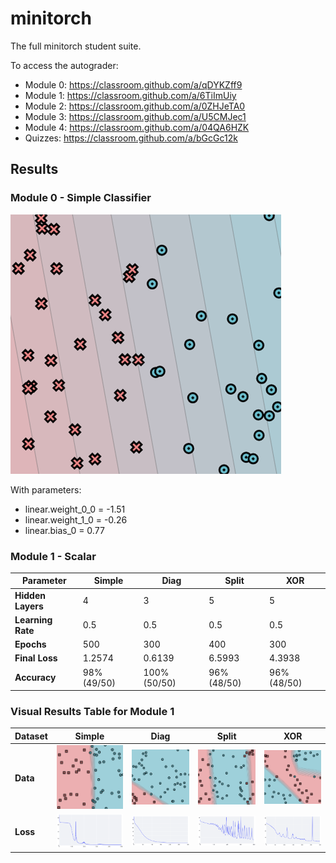# minitorch
The full minitorch student suite. 


To access the autograder: 

* Module 0: https://classroom.github.com/a/qDYKZff9
* Module 1: https://classroom.github.com/a/6TiImUiy
* Module 2: https://classroom.github.com/a/0ZHJeTA0
* Module 3: https://classroom.github.com/a/U5CMJec1
* Module 4: https://classroom.github.com/a/04QA6HZK
* Quizzes: https://classroom.github.com/a/bGcGc12k

## Results
### Module 0 - Simple Classifier
<img src='images/module_0.png'/>

With parameters:
- linear.weight_0_0 = -1.51
- linear.weight_1_0 = -0.26
- linear.bias_0 = 0.77

### Module 1 - Scalar

| Parameter         | Simple      | Diag         | Split       | XOR         |
| ----------------- | ----------- | ------------ | ----------- | ----------- |
| **Hidden Layers** | 4           | 3            | 5           | 5           |
| **Learning Rate** | 0.5         | 0.5          | 0.5         | 0.5         |
| **Epochs**        | 500         | 300          | 400         | 300         |
| **Final Loss**    | 1.2574      | 0.6139       | 6.5993      | 4.3938      |
| **Accuracy**      | 98% (49/50) | 100% (50/50) | 96% (48/50) | 96% (48/50) |

### Visual Results Table for Module 1

| Dataset  | Simple                                         | Diag                                       | Split                                        | XOR                                      |
| -------- | ---------------------------------------------- | ------------------------------------------ | -------------------------------------------- | ---------------------------------------- |
| **Data** | ![Simple Data](images/module_1_Simple.png)     | ![Diag Data](images/module_1_Diag.png)     | ![Split Data](images/module_1_Split.png)     | ![XOR Data](images/module_1_XOR.png)     |
| **Loss** | ![Simple Loss](images/module_1_SimpleLoss.png) | ![Diag Loss](images/module_1_DiagLoss.png) | ![Split Loss](images/module_1_SplitLoss.png) | ![XOR Loss](images/module_1_XORLoss.png) |